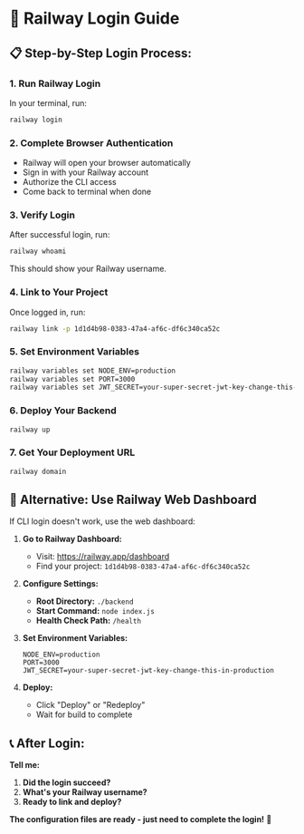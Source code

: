 # 🔐 Railway Login Guide

## 📋 **Step-by-Step Login Process:**

### **1. Run Railway Login**
In your terminal, run:
```bash
railway login
```

### **2. Complete Browser Authentication**
- Railway will open your browser automatically
- Sign in with your Railway account
- Authorize the CLI access
- Come back to terminal when done

### **3. Verify Login**
After successful login, run:
```bash
railway whoami
```
This should show your Railway username.

### **4. Link to Your Project**
Once logged in, run:
```bash
railway link -p 1d1d4b98-0383-47a4-af6c-df6c340ca52c
```

### **5. Set Environment Variables**
```bash
railway variables set NODE_ENV=production
railway variables set PORT=3000
railway variables set JWT_SECRET=your-super-secret-jwt-key-change-this-in-production
```

### **6. Deploy Your Backend**
```bash
railway up
```

### **7. Get Your Deployment URL**
```bash
railway domain
```

## 🎯 **Alternative: Use Railway Web Dashboard**

If CLI login doesn't work, use the web dashboard:

1. **Go to Railway Dashboard:**
   - Visit: https://railway.app/dashboard
   - Find your project: `1d1d4b98-0383-47a4-af6c-df6c340ca52c`

2. **Configure Settings:**
   - **Root Directory:** `./backend`
   - **Start Command:** `node index.js`
   - **Health Check Path:** `/health`

3. **Set Environment Variables:**
   ```
   NODE_ENV=production
   PORT=3000
   JWT_SECRET=your-super-secret-jwt-key-change-this-in-production
   ```

4. **Deploy:**
   - Click "Deploy" or "Redeploy"
   - Wait for build to complete

## 📞 **After Login:**

**Tell me:**
1. **Did the login succeed?**
2. **What's your Railway username?**
3. **Ready to link and deploy?**

**The configuration files are ready - just need to complete the login!** 🚀




